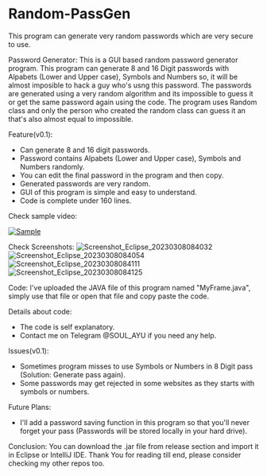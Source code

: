 # Random-PassGen
This program can generate very random passwords which are very secure to use.

Password Generator:
This is a GUI based random password generator program. This program can generate 8 and 16 Digit passwords with Alpabets (Lower and Upper case), Symbols and Numbers so, it will be almost imposible to hack a guy who's usng this password.
The passwords are generated using a very random algorithm and its impossible to guess it or get the same password again using the code. The program uses Random class and only the person who created the random class can guess it an that's also almost equal to impossible.

Feature(v0.1):
* Can generate 8 and 16 digit passwords.
* Password contains Alpabets (Lower and Upper case), Symbols and Numbers randomly.
* You can edit the final password in the program and then copy.
* Generated passwords are very random.
* GUI of this program is simple and easy to understand.
* Code is complete under 160 lines.

Check sample video:

[![Sample](https://user-images.githubusercontent.com/119154806/218260002-71dae93d-51ed-40db-9b00-dba0364451df.png)](https://www.youtube.com/watch?v=-U5q2bjCVlM&ab_channel=Ayush "Random Password Generator v0.1 Sample Video")

Check Screenshots:
![Screenshot_Eclipse_20230308084032](https://user-images.githubusercontent.com/119154806/223612708-3a06655f-e6c6-4aa2-b1a1-c19b3723cb02.png)
![Screenshot_Eclipse_20230308084054](https://user-images.githubusercontent.com/119154806/223612715-caee73b9-adce-4cb0-baf6-176e9bd5fd56.png)
![Screenshot_Eclipse_20230308084111](https://user-images.githubusercontent.com/119154806/223612718-aaf1302a-e506-4df8-a34d-a70f681511aa.png)
![Screenshot_Eclipse_20230308084125](https://user-images.githubusercontent.com/119154806/223612721-65437269-1eb4-48a5-88f6-84c9cbd4f86d.png)

Code:
I've uploaded the JAVA file of this program named "MyFrame.java", simply use that file or open that file and copy paste the code.

Details about code:
* The code is self explanatory.
* Contact me on Telegram @SOUL_AYU if you need any help.

Issues(v0.1):
* Sometimes program misses to use Symbols or Numbers in 8 Digit pass (Solution: Generate pass again).
* Some passwords may get rejected in some websites as they starts with symbols or numbers.

Future Plans:
* I'll add a password saving function in this program so that you'll never forget your pass (Passwords will be stored locally in your hard drive).

Conclusion:
You can download the .jar file from release section and import it in Eclipse or IntelliJ IDE.
Thank You for reading till end, please consider checking my other repos too.
